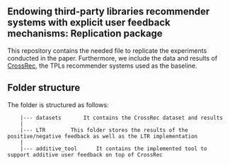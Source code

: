 
##  Endowing third-party libraries recommender systems with explicit user feedback mechanisms: Replication package

This repository contains the needed file to replicate the experiments conducted in the paper. Furthermore, we include the data and results of [CrossRec](https://github.com/crossminer/CrossRec), the TPLs recommender systems used as the baseline. 



## Folder structure 

The folder is structured as follows:
```
 	|--- datasets		It contains the CrossRec dataset and results						
	|
	|--- LTR 		This folder stores the results of the positive/negative feedback as well as the LTR implementation
	|					
	|--- additive_tool   	It contains the implemented tool to support additive user feedback on top of CrossRec
```
